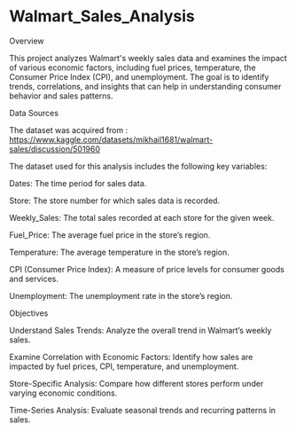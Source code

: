 # Walmart_Sales_Analysis
Overview

This project analyzes Walmart's weekly sales data and examines the impact of various economic factors, including fuel prices, temperature, the Consumer Price Index (CPI), and unemployment. The goal is to identify trends, correlations, and insights that can help in understanding consumer behavior and sales patterns.

Data Sources

The dataset was acquired from : https://www.kaggle.com/datasets/mikhail1681/walmart-sales/discussion/501960

The dataset used for this analysis includes the following key variables:

Dates: The time period for sales data.

Store: The store number for which sales data is recorded.

Weekly_Sales: The total sales recorded at each store for the given week.

Fuel_Price: The average fuel price in the store’s region.

Temperature: The average temperature in the store’s region.

CPI (Consumer Price Index): A measure of price levels for consumer goods and services.

Unemployment: The unemployment rate in the store’s region.

Objectives

Understand Sales Trends: Analyze the overall trend in Walmart’s weekly sales.

Examine Correlation with Economic Factors: Identify how sales are impacted by fuel prices, CPI, temperature, and unemployment.

Store-Specific Analysis: Compare how different stores perform under varying economic conditions.

Time-Series Analysis: Evaluate seasonal trends and recurring patterns in sales.
